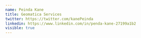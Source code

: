 ```yaml
---
name: Peinda Kane
title: Geomatica Services
twitter: https://twitter.com/kanePeinda
linkedin: https://www.linkedin.com/in/penda-kane-27199a1b2
visible: true
---
```

